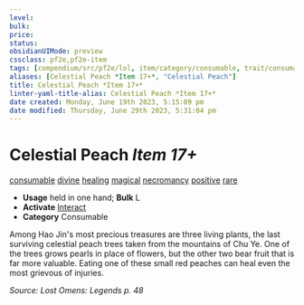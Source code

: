 ```yaml
---
level:
bulk:
price:
status:
obsidianUIMode: preview
cssclass: pf2e,pf2e-item
tags: [compendium/src/pf2e/lol, item/category/consumable, trait/consumable, trait/divine, trait/healing, trait/magical, trait/necromancy, trait/positive, trait/rare]
aliases: [Celestial Peach *Item 17+*, "Celestial Peach"]
title: Celestial Peach *Item 17+*
linter-yaml-title-alias: Celestial Peach *Item 17+*
date created: Monday, June 19th 2023, 5:15:09 pm
date modified: Thursday, June 29th 2023, 5:31:04 pm
---
```


# Celestial Peach *Item 17+*

[consumable](rules/traits/consumable.md) [divine](rules/traits/divine.md) [healing](rules/traits/healing.md) [magical](rules/traits/magical.md) [necromancy](rules/traits/necromancy.md) [positive](rules/traits/positive.md) [rare](rules/traits/rare.md)  

- **Usage** held in one hand; **Bulk** L
- **Activate** [Interact](rules/actions/interact.md)
- **Category** Consumable

Among Hao Jin's most precious treasures are three living plants, the last surviving celestial peach trees taken from the mountains of Chu Ye. One of the trees grows pearls in place of flowers, but the other two bear fruit that is far more valuable. Eating one of these small red peaches can heal even the most grievous of injuries.

*Source: Lost Omens: Legends p. 48*

